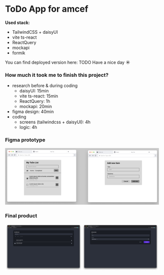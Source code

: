 # ToDo App for amcef

**Used stack:**

- TailwindCSS + daisyUI
- vite ts-react
- ReactQuery
- mockapi
- formik

You can find deployed version here: TODO
Have a nice day ☀️

### How much it took me to finish this project?

- research before & during coding
  - daisyUI: 15min
  - vite ts-react: 15min
  - ReactQuery: 1h
  - mockapi: 20min
- figma design: 40min
- coding
  - screens (tailwindcss + daisyUI): 4h
  - logic: 4h

### Figma prototype

![figma prototype](./imgs/figma.png)

### Final product

![real app](./imgs/real-app.jpg)
